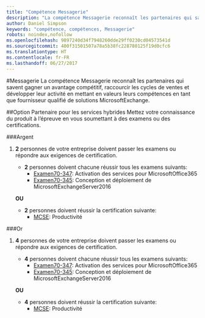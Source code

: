 ```yaml
---
title: "Compétence Messagerie"
description: "La compétence Messagerie reconnaît les partenaires qui savent gagner un avantage compétitif, raccourcir les cycles de ventes et développer leur activité en mettant en valeurs leurs compétences en tant que fournisseur qualifié de solutions MicrosoftExchange."
author: Daniel Simpson
keywords: "compétence, compétences, Messagerie"
robots: noindex,nofollow
ms.openlocfilehash: 9897240d34f7948260dde29ff0230cd04573541d
ms.sourcegitcommit: 400f31501507a78a5b38fc228780125f19d0cfc6
ms.translationtype: HT
ms.contentlocale: fr-FR
ms.lasthandoff: 06/27/2017
---
```

#<a name="messaging"></a>Messagerie
La compétence Messagerie reconnaît les partenaires qui savent gagner un avantage compétitif, raccourcir les cycles de ventes et développer leur activité en mettant en valeurs leurs compétences en tant que fournisseur qualifié de solutions MicrosoftExchange.

##<a name="hybrid-services-partner-option"></a>Option Partenaire pour les services hybrides
Mettez votre connaissance du produit à l’épreuve en vous soumettant à des examens ou des certifications.

###<a name="silver"></a>Argent
1. **2** personnes de votre entreprise doivent passer les examens ou répondre aux exigences de certification.
    
    - **2** personnes doivent chacune réussir tous les examens suivants:
        - [Examen70-347](https://www.microsoft.com/en-us/learning/exam-70-347.aspx): Activation des services pour MicrosoftOffice365
        - [Examen70-345](https://www.microsoft.com/en-us/learning/exam-70-345.aspx): Conception et déploiement de MicrosoftExchangeServer2016

    **OU**

     - **2** personnes doivent réussir la certification suivante:
        - [MCSE](https://www.microsoft.com/en-us/learning/mcse-productivity-certification.aspx): Productivité

###<a name="gold"></a>Or
1. **4** personnes de votre entreprise doivent passer les examens ou répondre aux exigences de certification.

    - **4** personnes doivent chacune réussir tous les examens suivants:
        - [Examen70-347](https://www.microsoft.com/en-us/learning/exam-70-347.aspx): Activation des services pour MicrosoftOffice365
        - [Examen70-345](https://www.microsoft.com/en-us/learning/exam-70-345.aspx): Conception et déploiement de MicrosoftExchangeServer2016

    **OU**

    - **4** personnes doivent réussir la certification suivante:
        - [MCSE](https://www.microsoft.com/en-us/learning/mcse-productivity-certification.aspx): Productivité


